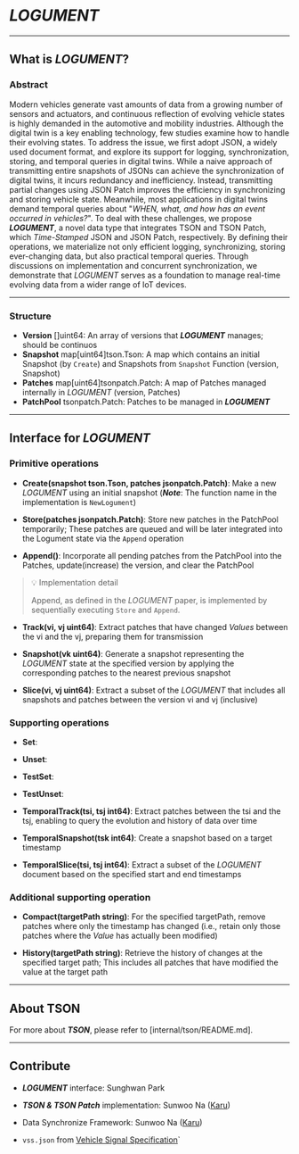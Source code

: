 # **_LOGUMENT_**

---

## What is **_LOGUMENT_**?

### Abstract

Modern vehicles generate vast amounts of data from a growing number of sensors and actuators, and continuous reflection of evolving vehicle states is highly demanded in the automotive and mobility industries.
Although the digital twin is a key enabling technology, few studies examine how to handle their evolving states.
To address the issue, we first adopt JSON, a widely used document format, and explore its support for logging, synchronization, storing, and temporal queries in digital twins.
While a naive approach of transmitting entire snapshots of JSONs can achieve the synchronization of digital twins, it incurs redundancy and inefficiency.
Instead, transmitting partial changes using JSON Patch improves the efficiency in synchronizing and storing vehicle state.
Meanwhile, most applications in digital twins demand temporal queries about "_WHEN, what, and how has an event occurred in vehicles?_".
To deal with these challenges, we propose **_LOGUMENT_**, a novel data type that integrates TSON and TSON Patch, which _Time-Stamped_ JSON and JSON Patch, respectively.
By defining their operations, we materialize not only efficient logging, synchronizing, storing ever-changing data, but also practical temporal queries.
Through discussions on implementation and concurrent synchronization, we demonstrate that _LOGUMENT_ serves as a foundation to manage real-time evolving data from a wider range of IoT devices.

---

### Structure

- **Version** []uint64: An array of versions that **_LOGUMENT_** manages; should be continuos
- **Snapshot** map[uint64]tson.Tson: A map which contains an initial Snapshot (by `Create`) and Snapshots from `Snapshot` Function (version, Snapshot)
- **Patches** map[uint64]tsonpatch.Patch: A map of Patches managed internally in _LOGUMENT_ (version, Patches)
- **PatchPool** tsonpatch.Patch: Patches to be managed in **_LOGUMENT_**

---

## Interface for **_LOGUMENT_**

### Primitive operations

- **Create(snapshot tson.Tson, patches jsonpatch.Patch)**: Make a new _LOGUMENT_ using an initial snapshot (**_Note_**: The function name in the implementation is `NewLogument`)

- **Store(patches jsonpatch.Patch)**: Store new patches in the PatchPool temporarily; These patches are queued and will be later integrated into the Logument state via the `Append` operation

- **Append()**: Incorporate all pending patches from the PatchPool into the Patches, update(increase) the version, and clear the PatchPool

> 💡 Implementation detail
>
> Append, as defined in the _LOGUMENT_ paper, is implemented by sequentially executing `Store` and `Append`.

- **Track(vi, vj uint64)**: Extract patches that have changed _Values_ between the vi and the vj, preparing them for transmission

- **Snapshot(vk uint64)**: Generate a snapshot representing the _LOGUMENT_ state at the specified version by applying the corresponding patches to the nearest previous snapshot

- **Slice(vi, vj uint64)**: Extract a subset of the _LOGUMENT_ that includes all snapshots and patches between the version vi and vj (inclusive)

### Supporting operations

- **Set**:

- **Unset**:

- **TestSet**:

- **TestUnset**:

- **TemporalTrack(tsi, tsj int64)**: Extract patches between the tsi and the tsj, enabling to query the evolution and history of data over time

- **TemporalSnapshot(tsk int64)**: Create a snapshot based on a target timestamp

- **TemporalSlice(tsi, tsj int64)**: Extract a subset of the _LOGUMENT_ document based on the specified start and end timestamps

### Additional supporting operation

- **Compact(targetPath string)**: For the specified targetPath, remove patches where only the timestamp has changed (i.e., retain only those patches where the _Value_ has actually been modified)

- **History(targetPath string)**: Retrieve the history of changes at the specified target path; This includes all patches that have modified the value at the target path

---

## About TSON

For more about **_TSON_**, please refer to [internal/tson/README.md].

---

## Contribute

- **_LOGUMENT_** interface: Sunghwan Park
- **_TSON & TSON Patch_** implementation: Sunwoo Na ([Karu](https://github.com/karu-rress))
- Data Synchronize Framework: Sunwoo Na ([Karu](https://github.com/karu-rress))

- `vss.json` from [Vehicle Signal Specification](https://github.com/COVESA/vehicle_signal_specification)`